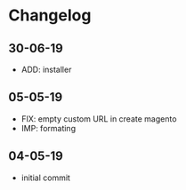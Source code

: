 # Changelog

## 30-06-19
* ADD: installer

## 05-05-19
* FIX: empty custom URL in create magento
* IMP: formating

## 04-05-19
* initial commit
